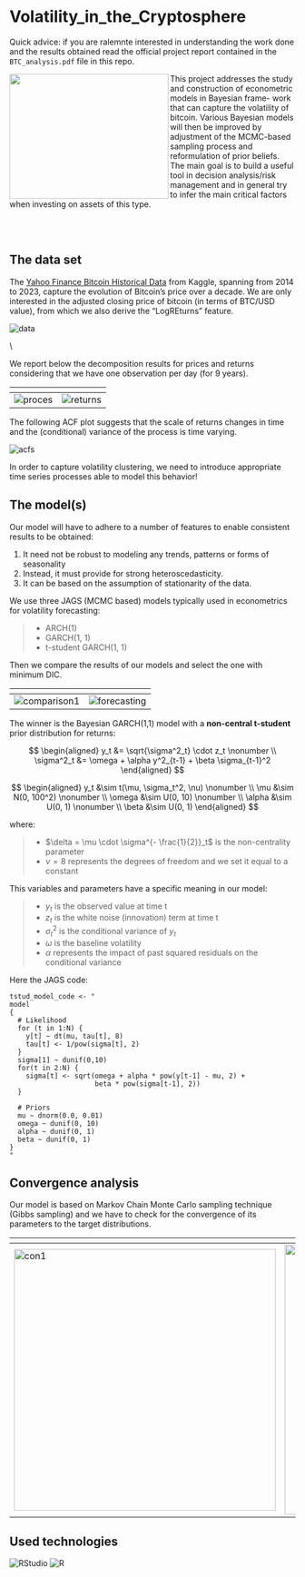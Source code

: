 # Volatility_in_the_Cryptosphere


Quick advice: if you are ralemnte interested in understanding the work done and the results obtained read the official project report contained in the `BTC_analysis.pdf` file in this repo.

<img align="left" width="280" height="220" src="https://github.com/Engrima18/Volatility_in_the_Cryptosphere/assets/93355495/c71b9253-abd8-446f-9190-f1e41a30559b"> 

This project addresses the study and construction of econometric models in Bayesian frame-
work that can capture the volatility of bitcoin.
Various Bayesian models will then be improved by adjustment of the MCMC-based sampling process and reformulation of prior
beliefs.
The main goal is to build a useful tool in decision analysis/risk management and in general
try to infer the main critical factors when investing on assets of this type.

<br/>
<br/>

## The data set

The [Yahoo Finance Bitcoin Historical Data](https://www.kaggle.com/datasets/arslanr369/bitcoin-price-2014-2023) from Kaggle, spanning from 2014 to 2023, capture the evolution of Bitcoin’s price over a decade. We are only interested in the adjusted closing
price of bitcoin (in terms of BTC/USD value), from which we also derive the “LogREturns”
feature.

<img alt="data" src="https://github.com/Engrima18/Volatility_in_the_Cryptosphere/assets/93355495/faae5bc7-bffd-4062-bb8c-38e6044f3d2e" align="center">

\

We report below the decomposition results for prices and returns considering that we have
one observation per day (for 9 years).

| <!-- -->    | <!-- -->    | 
|-------------|-------------|
<img alt="proces" src="https://github.com/Engrima18/Volatility_in_the_Cryptosphere/assets/93355495/9b355bc3-2baa-4c0e-a0cf-2ec579185e0a"> |<img alt="returns" src="https://github.com/Engrima18/Volatility_in_the_Cryptosphere/assets/93355495/b455e264-f32c-4d6b-87d7-de0b680dd89a">

The following ACF plot suggests that the scale of returns changes in
time and the (conditional) variance of the process is time varying.

<img alt="acfs" src="https://github.com/Engrima18/Volatility_in_the_Cryptosphere/assets/93355495/74394703-3265-445b-98d8-6b720d4f3046">

 In order to capture
volatility clustering, we need to introduce appropriate time series processes able to model
this behavior!


## The model(s)

Our model will have to adhere to a number of features
to enable consistent results to be obtained:

1. It need not be robust to modeling any trends, patterns or forms of seasonality
2. Instead, it must provide for strong heteroscedasticity.
3. It can be based on the assumption of stationarity of the data.


We use three JAGS (MCMC based) models typically used in econometrics for volatility forecasting:

>- ARCH(1)
>- GARCH(1, 1)
>- t-student GARCH(1, 1)

Then we compare the results of our models and select the one with minimum DIC.

| <!-- -->    | <!-- -->    | 
|-------------|-------------|
<img alt="comparison1" src="https://github.com/Engrima18/Volatility_in_the_Cryptosphere/assets/93355495/7541fe7d-a4e4-4be4-8552-3b84eda57864"> |<img alt="forecasting" src="https://github.com/Engrima18/Volatility_in_the_Cryptosphere/assets/93355495/b29ed5af-7ec1-409d-861c-8bba8e1517e0">

The winner is the Bayesian GARCH(1,1) model with a **non-central t-student** prior distribution for returns:

$$
\begin{aligned}
y_t &= \sqrt{\sigma^2_t} \cdot z_t \nonumber \\
\sigma^2_t &= \omega + \alpha y^2_{t-1} + \beta \sigma_{t-1}^2
\end{aligned}
$$

$$
\begin{aligned}
y_t &\sim t(\mu, \sigma_t^2, \nu) \nonumber \\
\mu &\sim N(0, 100^2) \nonumber \\
\omega &\sim U(0, 10) \nonumber \\
\alpha &\sim U(0, 1) \nonumber \\
\beta &\sim U(0, 1)
\end{aligned}
$$

where:

>- $\delta = \mu \cdot \sigma^{- \frac{1}{2}}_t$ is the non-centrality parameter
>- $\nu = 8$ represents the degrees of freedom and we set it equal to a constant

This variables and parameters have a specific meaning in our model:

>- $y_t$ is the observed value at time t
>- $z_t$ is the white noise (innovation) term at time t
>- $\sigma_t^2$ is the conditional variance of $y_t$ 
>- $\omega$ is the baseline volatility
>- $\alpha$ represents the impact of past squared residuals on the conditional variance


Here the JAGS code:

```{r}
tstud_model_code <- "
model
{
  # Likelihood
  for (t in 1:N) {
    y[t] ~ dt(mu, tau[t], 8)
    tau[t] <- 1/pow(sigma[t], 2)
  }
  sigma[1] ~ dunif(0,10)
  for(t in 2:N) {
    sigma[t] <- sqrt(omega + alpha * pow(y[t-1] - mu, 2) +
                     beta * pow(sigma[t-1], 2))
  }

  # Priors
  mu ~ dnorm(0.0, 0.01)
  omega ~ dunif(0, 10)
  alpha ~ dunif(0, 1)
  beta ~ dunif(0, 1)
}
"
```


## Convergence analysis

Our model is based on Markov Chain Monte Carlo sampling technique (Gibbs sampling) and we have to check for the convergence of its parameters to the target distributions.

| <!-- -->    | <!-- -->    | 
|-------------|-------------|
<img width="461" alt="con1" src="https://github.com/Engrima18/Volatility_in_the_Cryptosphere/assets/93355495/76eb02e4-58cd-4ea7-b719-5b4cd3a353fc"> |<img width="476" alt="con2" src="https://github.com/Engrima18/Volatility_in_the_Cryptosphere/assets/93355495/4a900d05-8236-430c-83c4-774341263ec5">

## Used technologies


![RStudio](https://img.shields.io/badge/RStudio-4285F4?style=for-the-badge&logo=rstudio&logoColor=white)
![R](https://img.shields.io/badge/r-%23276DC3.svg?style=for-the-badge&logo=r&logoColor=white)




